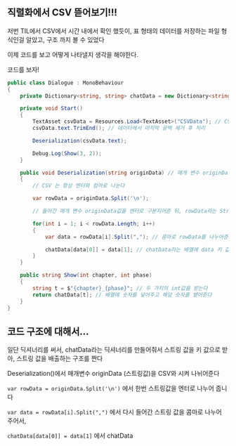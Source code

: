 ## 직렬화에서 CSV 뜯어보기!!!

저번 TIL에서 CSV에서 시간 내에서 확인 했듯이, 표 형태의 데이터를 저장하는 파일 형식인걸 알았고, 구조 까지 볼 수 있었다

이제 코드를 보고 어떻게 나타낼지 생각을 해야한다.

코드를 보자!

``` c#
public class Dialogue : MonoBehaviour
{
    private Dictionary<string, string> chatData = new Dictionary<string, string>();

    private void Start()
    {
        TextAsset csvData = Resources.Load<TextAsset>("CSVData"); // CSVData의 텍스트를 가져오는 코드
        csvData.text.TrimEnd(); // 데이터에서 마지막 공백 제거 후 처리

        Deserialization(csvData.text); 

        Debug.Log(Show(3, 2)); 
    }

    public void Deserialization(string originData) // 매개 변수 originData (스트링값)
    {
        // CSV 는 항상 엔터와 컴마로 나눈다

        var rowData = originData.Split('\n');

        // 들어간 매개 변수 originData값을 엔터로 구분지어준 뒤, rowData라는 String 배열에 들어간다

        for(int i = 1; i < rowData.Length; i++)
        {
            var data = rowData[i].Split(","); // 콤마로 rowData를 나누어준다

            chatData[data[0]] = data[1]; // chatData라는 배열에 data 키 값을 넣어준다
        }
    }

    public string Show(int chapter, int phase)
    {
        string t = $"{chapter}_{phase}"; // 두 가지의 int값을 받는다
        return chatData[t]; // 배열에 숫자를 넣어주고 해당 숫자를 뱉어준다
    }
}
```

## 코드 구조에 대해서...

일단 딕셔너리를 써서, 
chatData라는 딕셔너리를 만들어줘서 스트링 값을 키 값으로 받아, 
스트링 값을 배출하는 구조를 짠다

Deserialization()에서 매개변수 originData (스트링값)을 CSV와 시켜 나뉘어준다

`var rowData = originData.Split('\n')`
에서 한번 스트링값을 엔터로 나누어 줍니다

`var data = rowData[i].Split(",")`
에서 다시 들어간 스트링 값을 콤마로 나누어 주어서,

`chatData[data[0]] = data[1]`
에서 chatData






